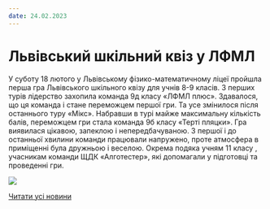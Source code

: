 ```yaml
---
date: 24.02.2023
---
```

# Львівський шкільний квіз у ЛФМЛ

У суботу 18 лютого у Львівському фізико-математичному ліцеї пройшла перша гра Львівського шкільного квізу для учнів 8-9 класів. З перших турів лідерство захопила команда 9д класу «ЛФМЛ плюс». Здавалося, що ця команда і стане переможцем першої гри. Та усе змінилося після останнього туру «Мікс». Набравши в турі майже максимальну кількість балів, переможцем гри стала команда 9б класу «Терті пляцки». Гра виявилася цікавою, запеклою і непередбачуваною. З першої і до останньої хвилини команди працювали напружено, проте атмосфера в приміщенні була дружньою і веселою.
Окрема подяка учням 11 класу , учасникам команди ЩДК «Алготестер», які допомагали у підготовці та проведенні гри.

![](/images/blog/львівський-шкільний-квіз-у-лфмл/kviz.png)

[Читати усі новини](/news)
